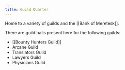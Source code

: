 ```yaml
---
title: Guild Quarter
---
```


Home to a variety of guilds and the [[Bank of Meretesk]]. 

There are guild halls present here for the following guilds: 
- [[Bounty Hunters Guild]]
- Arcane Guild
- Translators Guild
- Lawyers Guild
- Physicians Guild